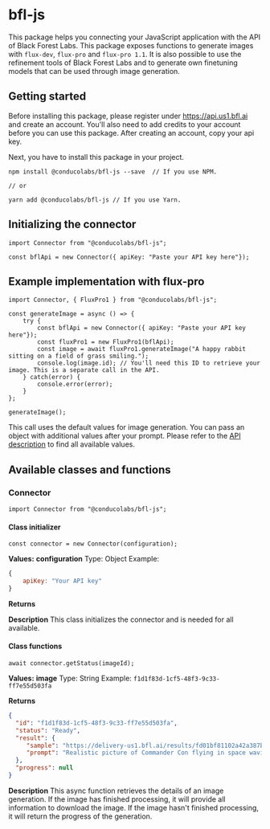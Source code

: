 # bfl-js

This package helps you connecting your JavaScript application with the API of Black Forest Labs. This package exposes functions to generate images with `flux-dev`, `flux-pro` and `flux-pro 1.1`. It is also possible to use the refinement tools of Black Forest Labs and to generate own finetuning models that can be used through image generation.

## Getting started

Before installing this package, please register under https://api.us1.bfl.ai and create an account. You'll also need to add credits to your account before you can use this package. After creating an account, copy your api key.

Next, you have to install this package in your project.

```
npm install @conducolabs/bfl-js --save  // If you use NPM.

// or

yarn add @conducolabs/bfl-js // If you use Yarn.
```

## Initializing the connector

```
import Connector from "@conducolabs/bfl-js";

const bflApi = new Connector({ apiKey: "Paste your API key here"});
```

## Example implementation with flux-pro
```
import Connector, { FluxPro1 } from "@conducolabs/bfl-js";

const generateImage = async () => {
    try {
        const bflApi = new Connector({ apiKey: "Paste your API key here"});
        const fluxPro1 = new FluxPro1(bflApi);
        const image = await fluxPro1.generateImage("A happy rabbit sitting on a field of grass smiling.");
        console.log(image.id); // You'll need this ID to retrieve your image. This is a separate call in the API.
    } catch(error) {
        console.error(error);
    }
};

generateImage();
```

This call uses the default values for image generation. You can pass an object with additional values after your prompt. Please refer to the [API description](https://api.us1.bfl.ai/scalar#tag/tasks/POST/v1/flux-pro) to find all available values.

## Available classes and functions

### Connector

`import Connector from "@conducolabs/bfl-js";`

#### Class initializer

```const connector = new Connector(configuration);```

**Values:**
__configuration__ 
Type: Object
Example: 

```js
{
    apiKey: "Your API key"
}
 ```

 **Returns**

 **Description**
 This class initializes the connector and is needed for all available.

 #### Class functions

 ```await connector.getStatus(imageId);```

 **Values:**
__image__
Type: String
Example: `f1d1f83d-1cf5-48f3-9c33-ff7e55d503fa`

 **Returns**
 ```json
 {
   "id": "f1d1f83d-1cf5-48f3-9c33-ff7e55d503fa",
   "status": "Ready",
   "result": {
      "sample": "https://delivery-us1.bfl.ai/results/fd01bf81102a42a387b940865409073f/sample.jpeg",
      "prompt": "Realistic picture of Commander Con flying in space waving with one hand."
   },
   "progress": null
}
 ```

 **Description**
This async function retrieves the details of an image generation. If the image has finished processing, it will provide all information to download the image. If the image hasn't finished processing, it will return the progress of the generation.